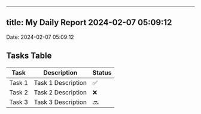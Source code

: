 
---
title: My Daily Report 2024-02-07 05:09:12
---

Date: 2024-02-07 05:09:12

## Tasks Table

| Task | Description | Status |
|------|-------------|--------|
| Task 1 | Task 1 Description | ✅ |
| Task 2 | Task 2 Description | ❌ |
| Task 3 | Task 3 Description | 🔜 |
